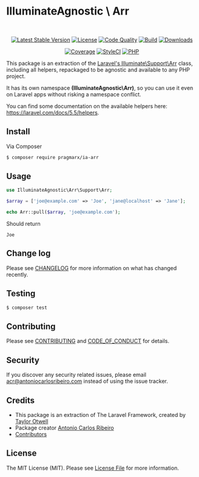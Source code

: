 # IlluminateAgnostic \ Arr
 
<p align="center">
    <a href="https://packagist.org/packages/pragmarx/ia-arr"><img alt="Latest Stable Version" src="https://img.shields.io/packagist/v/pragmarx/ia-arr.svg?style=flat-square"></a>
    <a href="LICENSE"><img alt="License" src="https://img.shields.io/badge/license-MIT-brightgreen.svg?style=flat-square"></a>
    <a href="https://scrutinizer-ci.com/g/antonioribeiro/ia-arr/?branch=master"><img alt="Code Quality" src="https://img.shields.io/scrutinizer/g/antonioribeiro/ia-arr.svg?style=flat-square"></a>
    <a href="https://travis-ci.org/antonioribeiro/ia-arr"><img alt="Build" src="https://img.shields.io/travis/antonioribeiro/ia-arr.svg?style=flat-square"></a>
    <a href="https://packagist.org/packages/pragmarx/ia-arr"><img alt="Downloads" src="https://img.shields.io/packagist/dt/pragmarx/ia-arr.svg?style=flat-square"></a>
</p>
<p align="center">
    <a href="https://scrutinizer-ci.com/g/antonioribeiro/ia-arr/?branch=master"><img alt="Coverage" src="https://img.shields.io/scrutinizer/coverage/g/antonioribeiro/ia-arr.svg?style=flat-square"></a>
    <a href="https://styleci.io/repos/119604199"><img alt="StyleCI" src="https://styleci.io/repos/119604199/shield"></a>
    <!-- <a href="https://insight.sensiolabs.com/projects/156fbef1-b03f-4fca-ba97-57874b7a35bf"><img alt="SensioLabsInsight" src="https://img.shields.io/sensiolabs/i/156fbef1-b03f-4fca-ba97-57874b7a35bf.svg?style=flat-square"></a> -->
    <a href="https://travis-ci.org/antonioribeiro/ia-arr"><img alt="PHP" src="https://img.shields.io/badge/PHP-7.0%20--%207.3-brightgreen.svg?style=flat-square"></a>
</p>

This package is an extraction of the [Laravel's Illuminate\Support\Arr](https://github.com/laravel/framework/blob/5.5/src/Illuminate/Support/Arr.php) class, including all helpers, repackaged to be agnostic and available to any PHP project. 

It has its own namespace **(IlluminateAgnostic\Arr)**, so you can use it even on Laravel apps without risking a namespace conflict.

You can find some documentation on the available helpers here: https://laravel.com/docs/5.5/helpers.

## Install

Via Composer

``` bash
$ composer require pragmarx/ia-arr
```

## Usage

``` php
use IlluminateAgnostic\Arr\Support\Arr;

$array = ['joe@example.com' => 'Joe', 'jane@localhost' => 'Jane'];

echo Arr::pull($array, 'joe@example.com');
``` 

Should return 

```
Joe
``` 

## Change log

Please see [CHANGELOG](CHANGELOG.md) for more information on what has changed recently.

## Testing

``` bash
$ composer test
```

## Contributing

Please see [CONTRIBUTING](CONTRIBUTING.md) and [CODE_OF_CONDUCT](CODE_OF_CONDUCT.md) for details.

## Security

If you discover any security related issues, please email acr@antoniocarlosribeiro.com instead of using the issue tracker.

## Credits

- This package is an extraction of The Laravel Framework, created by [Taylor Otwell](https://twitter.com/taylorotwell)
- Package creator [Antonio Carlos Ribeiro](https://twitter.com/iantonioribeiro)
- [Contributors](https://github.com/antonioribeiro/ia-arr/graphs/contributors)

## License

The MIT License (MIT). Please see [License File](LICENSE.md) for more information.
